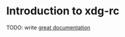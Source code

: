 # Introduction to xdg-rc

TODO: write [great documentation](http://jacobian.org/writing/what-to-write/)
